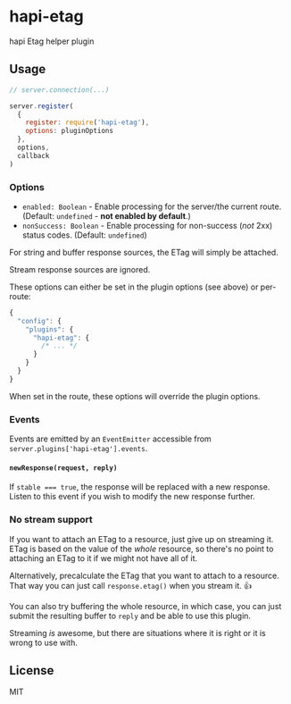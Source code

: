 # hapi-etag

hapi Etag helper plugin

## Usage

```javascript
// server.connection(...)

server.register(
  {
    register: require('hapi-etag'),
    options: pluginOptions
  },
  options,
  callback
)
```

### Options

* `enabled: Boolean` - Enable processing for the server/the current route. (Default: `undefined`  - **not enabled by default**.)
* `nonSuccess: Boolean` - Enable processing for non-success (_not_ 2xx) status codes. (Default: `undefined`)

For string and buffer response sources, the ETag will simply be attached.

Stream response sources are ignored.

These options can either be set in the plugin options (see above) or per-route:

```javascript
{
  "config": {
    "plugins": {
      "hapi-etag": {
        /* ... */
      }
    }
  }
}
```

When set in the route, these options will override the plugin options.

### Events

Events are emitted by an `EventEmitter` accessible from `server.plugins['hapi-etag'].events`.

#### `newResponse(request, reply)`

If `stable === true`, the response will be replaced with a new response. Listen to this event if you wish to modify the new response further.

### No stream support

If you want to attach an ETag to a resource, just give up on streaming it. ETag is based on the value of the _whole_ resource, so there's no point to attaching an ETag to it if we might not have all of it.

Alternatively, precalculate the ETag that you want to attach to a resource. That way you can just call `response.etag()` when you stream it. 👍

You can also try buffering the whole resource, in which case, you can just submit the resulting buffer to `reply` and be able to use this plugin.

Streaming _is_ awesome, but there are situations where it is right or it is wrong to use with.

## License

MIT
